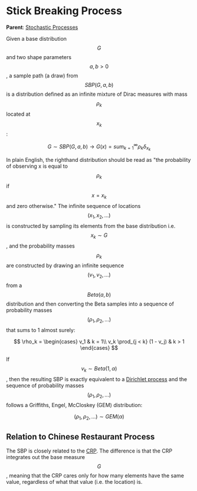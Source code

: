 # Stick Breaking Process

__Parent__: [Stochastic Processes](../stochastic_processes.md)

Given a base distribution $$G$$ and two shape parameters $$a, b > 0$$, a 
sample path (a draw) from $$SBP(G, a, b)$$ is a distribution defined as an infinite mixture
of Dirac measures with mass $$\rho_k$$ located at $$x_k$$:

$$G \sim SBP(G, a, b) \rightarrow G(x) = sum_{k=1}^{\infty} \rho_k \delta_{x_k}$$

In plain English, the righthand distribution should be read as "the probability of observing x is equal
to $$\rho_k$$ if $$x=x_k$$ and zero otherwise." The infinite sequence of locations
$$(x_1, x_2, ...)$$ is constructed by sampling its elements from
the base distribution i.e. $$x_k \sim G$$, and the probability masses $$\rho_k$$ are
constructed by drawing an infinite sequence $$(v_1, v_2, ...)$$ from a $$Beta(a, b)$$ distribution
and then converting the Beta samples into a sequence of probability masses $$(\rho_1, \rho_2, ...)$$
that sums to 1 almost surely:

$$
\rho_k = \begin{cases}
v_1 & k = 1\\
v_k \prod_{j < k} (1 - v_j) & k > 1
\end{cases}
$$


If $$v_k \sim Beta(1, \alpha)$$, then the resulting SBP is exactly equivalent
to a [Dirichlet process](dirichlet_process.md) and the sequence of probability
masses $$(\rho_1, \rho_2, ...)$$ follows a Griffiths, Engel, McCloskey (GEM) distribution:

$$(\rho_1, \rho_2, ...) \sim GEM(\alpha) $$

## Relation to Chinese Restaurant Process

The SBP is closely related to the [CRP](chinese_restaurant_process.md). The difference is that 
the CRP integrates out the base measure $$G$$, meaning that the CRP cares only for how many
elements have the same value, regardless of what that value (i.e. the location) is. 